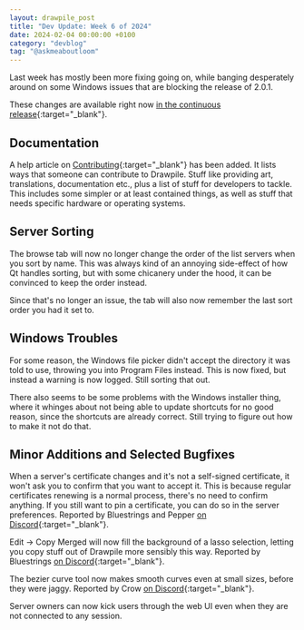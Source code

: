 ```yaml
---
layout: drawpile_post
title: "Dev Update: Week 6 of 2024"
date: 2024-02-04 00:00:00 +0100
category: "devblog"
tag: "@askmeaboutloom"
---
```


Last week has mostly been more fixing going on, while banging desperately around on some Windows issues that are blocking the release of 2.0.1.

These changes are available right now [in the continuous release](https://github.com/drawpile/Drawpile/releases/tag/continuous){:target="_blank"}.

## Documentation

A help article on [Contributing](https://docs.drawpile.net/help/development/contributing){:target="_blank"} has been added. It lists ways that someone can contribute to Drawpile. Stuff like providing art, translations, documentation etc., plus a list of stuff for developers to tackle. This includes some simpler or at least contained things, as well as stuff that needs specific hardware or operating systems.

## Server Sorting

The browse tab will now no longer change the order of the list servers when you sort by name. This was always kind of an annoying side-effect of how Qt handles sorting, but with some chicanery under the hood, it can be convinced to keep the order instead.

Since that's no longer an issue, the tab will also now remember the last sort order you had it set to.

## Windows Troubles

For some reason, the Windows file picker didn't accept the directory it was told to use, throwing you into Program Files instead. This is now fixed, but instead a warning is now logged. Still sorting that out.

There also seems to be some problems with the Windows installer thing, where it whinges about not being able to update shortcuts for no good reason, since the shortcuts are already correct. Still trying to figure out how to make it not do that.

## Minor Additions and Selected Bugfixes

When a server's certificate changes and it's not a self-signed certificate, it won't ask you to confirm that you want to accept it. This is because regular certificates renewing is a normal process, there's no need to confirm anything. If you still want to pin a certificate, you can do so in the server preferences. Reported by Bluestrings and Pepper [on Discord](https://drawpile.net/discord/){:target="_blank"}.

Edit → Copy Merged will now fill the background of a lasso selection, letting you copy stuff out of Drawpile more sensibly this way. Reported by Bluestrings [on Discord](https://drawpile.net/discord/){:target="_blank"}.

The bezier curve tool now makes smooth curves even at small sizes, before they were jaggy. Reported by Crow [on Discord](https://drawpile.net/discord/){:target="_blank"}.

Server owners can now kick users through the web UI even when they are not connected to any session.
